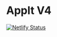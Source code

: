 # AppIt V4

[![Netlify Status](https://api.netlify.com/api/v1/badges/a78b8ff6-f04d-46f4-aca6-3551ac519320/deploy-status)](https://app.netlify.com/sites/confident-wescoff-563637/deploys)
